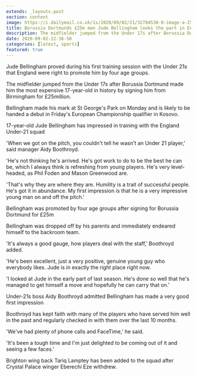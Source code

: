 ```yaml
---
extends: _layouts.post
section: content
image: https://i.dailymail.co.uk/1s/2020/09/02/21/32704538-0-image-a-25_1599078112540.jpg 
title: Borussia Dortmunds £25m man Jude Bellingham looks the part in Englands Under-21 squad 
description: The midfielder jumped from the Under 17s after Borussia Dortmund made him the most expensive 17-year-old in history by signing him from Birmingham for £25million. 
date: 2020-09-02-22-36-50 
categories: [latest, sports] 
featured: true 
--- 
```

Jude Bellingham proved during his first training session with the Under 21s that England were right to promote him by four age groups.

The midfielder jumped from the Under 17s after Borussia Dortmund made him the most expensive 17-year-old in history by signing him from Birmingham for £25million.

Bellingham made his mark at St George's Park on Monday and is likely to be handed a debut in Friday's European Championship qualifier in Kosovo.

17-year-old Jude Bellingham has impressed in training with the England Under-21 squad

'When we got on the pitch, you couldn't tell he wasn't an Under 21 player,' said manager Aidy Boothroyd.

'He's not thinking he's arrived. He's got work to do to be the best he can be, which I always think is refreshing from young players. He's very level-headed, as Phil Foden and Mason Greenwood are.

'That's why they are where they are. Humility is a trait of successful people. He's got it in abundance. My first impression is that he is a very impressive young man on and off the pitch.'

Bellingham was promoted by four age groups after signing for Borussia Dortmund for £25m

Bellingham was dropped off by his parents and immediately endeared himself to the backroom team.

'It's always a good gauge, how players deal with the staff,' Boothroyd added.

'He's been excellent, just a very positive, genuine young guy who everybody likes. Jude is in exactly the right place right now.

'I looked at Jude in the early part of last season. He's done so well that he's managed to get himself a move and hopefully he can carry that on.'

Under-21s boss Aidy Boothroyd admitted Bellingham has made a very good first impression

Boothroyd has kept faith with many of the players who have served him well in the past and regularly checked in with them over the last 10 months.

'We've had plenty of phone calls and FaceTime,' he said.

'It's been a tough time and I'm just delighted to be coming out of it and seeing a few faces.'

Brighton wing back Tariq Lamptey has been added to the squad after Crystal Palace winger Eberechi Eze withdrew.

